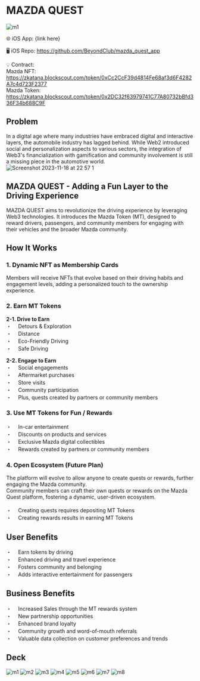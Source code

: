# MAZDA QUEST

![m1](https://raw.githubusercontent.com/BeyondClub/mazda_quest_app/main/images/m1.png)

🌐 iOS App: {link here}

🖥️ iOS Repo: https://github.com/BeyondClub/mazda_quest_app

💡 Contract: </br>
Mazda NFT: https://zkatana.blockscout.com/token/0xCc2CcF39d4814Fe68af3d6F4282A7c4d723F2377</br>
Mazda Token: https://zkatana.blockscout.com/token/0x2DC32f63979741C77A80732bBfd336F34b688C9F

## Problem

In a digital age where many industries have embraced digital and interactive layers, the automobile industry has lagged behind. While Web2 introduced social and personalization aspects to various sectors, the integration of Web3's financialization with gamification and community involvement is still a missing piece in the automotive world.
![Screenshot 2023-11-18 at 22 57 1](https://raw.githubusercontent.com/BeyondClub/mazda_quest_app/main/images/m2.png)

## MAZDA QUEST - Adding a Fun Layer to the Driving Experience

MAZDA QUEST aims to revolutionize the driving experience by leveraging Web3 technologies. It introduces the Mazda Token (MT), designed to reward drivers, passengers, and community members for engaging with their vehicles and the broader Mazda community.

## How It Works

### 1. Dynamic NFT as Membership Cards

Members will receive NFTs that evolve based on their driving habits and engagement levels, adding a personalized touch to the ownership experience.

### 2. Earn MT Tokens

**2-1. Drive to Earn**</br>
・　 Detours & Exploration</br>
・　 Distance</br>
・　 Eco-Friendly Driving</br>
・　 Safe Driving</br>

**2-2. Engage to Earn**</br>
・　 Social engagements</br>
・　 Aftermarket purchases</br>
・　 Store visits</br>
・　 Community participation</br>
・　 Plus, quests created by partners or community members</br>

### 3. Use MT Tokens for Fun / Rewards

・　 In-car entertainment</br>
・　 Discounts on products and services</br>
・　 Exclusive Mazda digital collectibles</br>
・　 Rewards created by partners or community members</br>

### 4. Open Ecosystem (Future Plan)

The platform will evolve to allow anyone to create quests or rewards, further engaging the Mazda community.</br>
Community members can craft their own quests or rewards on the Mazda Quest platform, fostering a dynamic, user-driven ecosystem.
</br></br>
・　 Creating quests requires depositing MT Tokens</br>
・　 Creating rewards results in earning MT Tokens

## User Benefits

・　 Earn tokens by driving</br>
・　 Enhanced driving and travel experience</br>
・　 Fosters community and belonging</br>
・　 Adds interactive entertainment for passengers</br>

## Business Benefits

・　 Increased Sales through the MT rewards system</br>
・　 New partnership opportunities</br>
・　 Enhanced brand loyalty</br>
・　 Community growth and word-of-mouth referrals</br>
・　 Valuable data collection on customer preferences and trends</br>

## Deck

![m1](https://raw.githubusercontent.com/BeyondClub/mazda_quest_app/main/images/m3.png)
![m2](https://raw.githubusercontent.com/BeyondClub/mazda_quest_app/main/images/m4.png)
![m3](https://raw.githubusercontent.com/BeyondClub/mazda_quest_app/main/images/m5.png)
![m4](https://raw.githubusercontent.com/BeyondClub/mazda_quest_app/main/images/m6.png)
![m5](https://raw.githubusercontent.com/BeyondClub/mazda_quest_app/main/images/m7.png)
![m6](https://raw.githubusercontent.com/BeyondClub/mazda_quest_app/main/images/m8.png)
![m7](https://raw.githubusercontent.com/BeyondClub/mazda_quest_app/main/images/m9.png)
![m8](https://raw.githubusercontent.com/BeyondClub/mazda_quest_app/main/images/m10.png)
